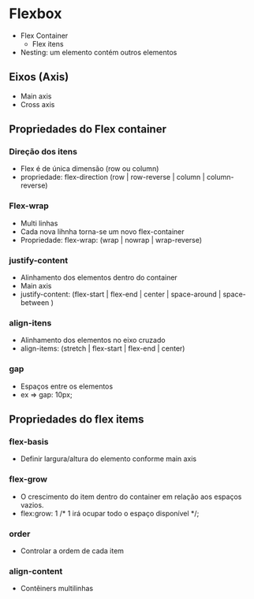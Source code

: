 # Flexbox

- Flex Container
    - Flex itens
- Nesting: um elemento contém outros elementos 


## Eixos  (Axis)

- Main axis 
- Cross axis


## Propriedades do Flex container

### Direção dos itens

- Flex é de única dimensão (row ou column)
- propriedade: flex-direction (row | row-reverse | column | column-reverse)

### Flex-wrap

- Multi linhas
- Cada nova lihnha torna-se um novo flex-container
- Propriedade: flex-wrap: (wrap | nowrap | wrap-reverse)



### justify-content

- Alinhamento dos elementos dentro do container
- Main axis
- justify-content: (flex-start | flex-end | center | space-around | space-between )


### align-itens 

- Alinhamento dos elementos no eixo cruzado
- align-items: (stretch | flex-start | flex-end | center)


### gap 

- Espaços entre os elementos
- ex => gap: 10px;

## Propriedades do flex items 

### flex-basis

- Definir largura/altura do elemento conforme main axis

### flex-grow

- O crescimento do item dentro do container em relação aos espaços vazios. 
- flex:grow: 1 /* 1 irá ocupar todo o espaço disponível */;

### order 

- Controlar a ordem de cada item

### align-content 

-  Contêiners multilinhas


